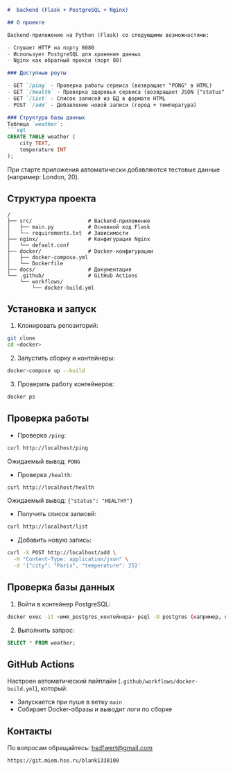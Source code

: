 

```markdown
#  backend (Flask + PostgreSQL + Nginx)

## О проекте

Backend-приложение на Python (Flask) со следующими возможностями:

- Слушает HTTP на порту 8080
- Использует PostgreSQL для хранения данных
- Nginx как обратный прокси (порт 80)

### Доступные роуты

- GET `/ping` - Проверка работы сервиса (возвращает "PONG" в HTML)
- GET `/health` - Проверка здоровья сервиса (возвращает JSON {"status": "HEALTHY"})
- GET `/list` - Список записей из БД в формате HTML
- POST `/add` - Добавление новой записи (город + температура)

### Структура базы данных
Таблица `weather`:
```sql
CREATE TABLE weather (
    city TEXT,
    temperature INT
);
```

При старте приложения автоматически добавляются тестовые данные (например: London, 20).

## Структура проекта

```
/
├── src/                  # Backend-приложение
│   ├── main.py           # Основной код Flask
│   └── requirements.txt  # Зависимости
├── nginx/                # Конфигурация Nginx
│   └── default.conf      
├── docker/               # Docker-конфигурации
│   ├── docker-compose.yml
│   └── Dockerfile
├── docs/                 # Документация
└── .github/              # GitHub Actions
    └── workflows/
        └── docker-build.yml
```

## Установка и запуск

1. Клонировать репозиторий:
```bash
git clone
cd <docker>
```

2. Запустить сборку и контейнеры:
```bash
docker-compose up --build
```

3. Проверить работу контейнеров:
```bash
docker ps
```

## Проверка работы

- Проверка `/ping`:
```bash
curl http://localhost/ping
```
Ожидаемый вывод: `PONG`

- Проверка `/health`:
```bash
curl http://localhost/health
```
Ожидаемый вывод: `{"status": "HEALTHY"}`

- Получить список записей:
```bash
curl http://localhost/list
```

- Добавить новую запись:
```bash
curl -X POST http://localhost/add \
  -H "Content-Type: application/json" \
  -d '{"city": "Paris", "temperature": 25}'
```

## Проверка базы данных

1. Войти в контейнер PostgreSQL:
```bash
docker exec -it <имя_postgres_контейнера> psql -U postgres (например, docker-db-1)
```

2. Выполнить запрос:
```sql
SELECT * FROM weather;
```

## GitHub Actions

Настроен автоматический пайплайн (`.github/workflows/docker-build.yml`), который:
- Запускается при пуше в ветку `main`
- Собирает Docker-образы и выводит логи по сборке

## Контакты

По вопросам обращайтесь: [hsdfwert@gmail.com](mailto:hsdfwert@gmail.com)

```
https://git.miem.hse.ru/blank1330108

